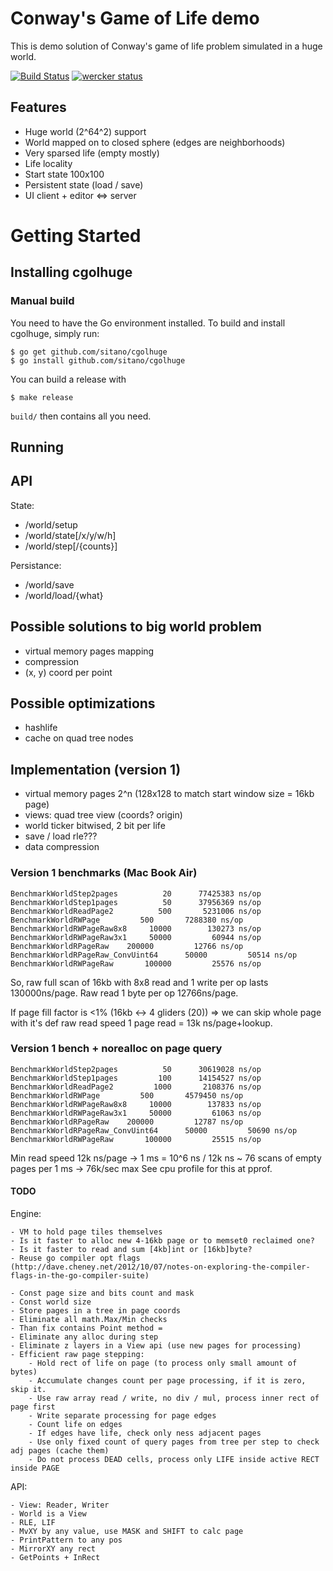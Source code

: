 Conway's Game of Life demo
========

This is demo solution of Conway's game of life problem simulated in a huge world.

[![Build Status](https://travis-ci.org/sitano/cgolhuge.png)](https://travis-ci.org/sitano/cgolhuge)
[![wercker status](https://app.wercker.com/status/91da64038f15c8fd4fdc8acca0101828/s/ "wercker status")](https://app.wercker.com/project/bykey/91da64038f15c8fd4fdc8acca0101828)

## Features

* Huge world (2^64^2) support
* World mapped on to closed sphere (edges are neighborhoods)
* Very sparsed life (empty mostly)
* Life locality
* Start state 100x100
* Persistent state (load / save)
* UI client + editor <=> server

# Getting Started

## Installing cgolhuge

### Manual build

You need to have the Go environment installed. To build and install cgolhuge, simply run:

```
$ go get github.com/sitano/cgolhuge
$ go install github.com/sitano/cgolhuge
```

You can build a release with

```
$ make release
```

`build/` then contains all you need.

## Running

## API

State:
* /world/setup
* /world/state[/x/y/w/h]
* /world/step[/{counts}]

Persistance:
* /world/save
* /world/load/{what}

## Possible solutions to big world problem

* virtual memory pages mapping
* compression
* (x, y) coord per point

## Possible optimizations

* hashlife
* cache on quad tree nodes

## Implementation (version 1)

* virtual memory pages 2^n (128x128 to match start window size = 16kb page)
* views: quad tree view (coords? origin)
* world ticker bitwised, 2 bit per life
* save / load rle???
* data compression

### Version 1 benchmarks (Mac Book Air)

```
BenchmarkWorldStep2pages          20      77425383 ns/op
BenchmarkWorldStep1pages          50      37956369 ns/op
BenchmarkWorldReadPage2          500       5231006 ns/op
BenchmarkWorldRWPage         500       7288380 ns/op
BenchmarkWorldRWPageRaw8x8     10000        130273 ns/op
BenchmarkWorldRWPageRaw3x1     50000         60944 ns/op
BenchmarkWorldRPageRaw    200000         12766 ns/op
BenchmarkWorldRPageRaw_ConvUint64      50000         50514 ns/op
BenchmarkWorldRWPageRaw       100000         25576 ns/op
```

So, raw full scan of 16kb with 8x8 read and 1 write per op lasts 130000ns/page.
Raw read 1 byte per op 12766ns/page.

If page fill factor is <1% (16kb <-> 4 gliders (20)) => we can skip whole page with
it's def raw read speed 1 page read = 13k ns/page+lookup.

### Version 1 bench + norealloc on page query

```
BenchmarkWorldStep2pages          50      30619028 ns/op
BenchmarkWorldStep1pages         100      14154527 ns/op
BenchmarkWorldReadPage2         1000       2108376 ns/op
BenchmarkWorldRWPage         500       4579450 ns/op
BenchmarkWorldRWPageRaw8x8     10000        137833 ns/op
BenchmarkWorldRWPageRaw3x1     50000         61063 ns/op
BenchmarkWorldRPageRaw    200000         12787 ns/op
BenchmarkWorldRPageRaw_ConvUint64      50000         50690 ns/op
BenchmarkWorldRWPageRaw       100000         25515 ns/op
```

Min read speed 12k ns/page -> 1 ms = 10^6 ns / 12k ns ~ 76 scans of empty pages per 1 ms -> 76k/sec max
See cpu profile for this at pprof.

#### TODO

Engine:

```
- VM to hold page tiles themselves
- Is it faster to alloc new 4-16kb page or to memset0 reclaimed one?
- Is it faster to read and sum [4kb]int or [16kb]byte?
- Reuse go compiler opt flags (http://dave.cheney.net/2012/10/07/notes-on-exploring-the-compiler-flags-in-the-go-compiler-suite)

- Const page size and bits count and mask
- Const world size
- Store pages in a tree in page coords
- Eliminate all math.Max/Min checks
- Than fix contains Point method =
- Eliminate any alloc during step
- Eliminate z layers in a View api (use new pages for processing)
- Efficient raw page stepping:
    - Hold rect of life on page (to process only small amount of bytes)
    - Accumulate changes count per page processing, if it is zero, skip it.
    - Use raw array read / write, no div / mul, process inner rect of page first
    - Write separate processing for page edges
    - Count life on edges
    - If edges have life, check only ness adjacent pages
    - Use only fixed count of query pages from tree per step to check adj pages (cache them)
    - Do not process DEAD cells, process only LIFE inside active RECT inside PAGE
```

API:

```
- View: Reader, Writer
- World is a View
- RLE, LIF
- MvXY by any value, use MASK and SHIFT to calc page
- PrintPattern to any pos
- MirrorXY any rect
- GetPoints + InRect
```
